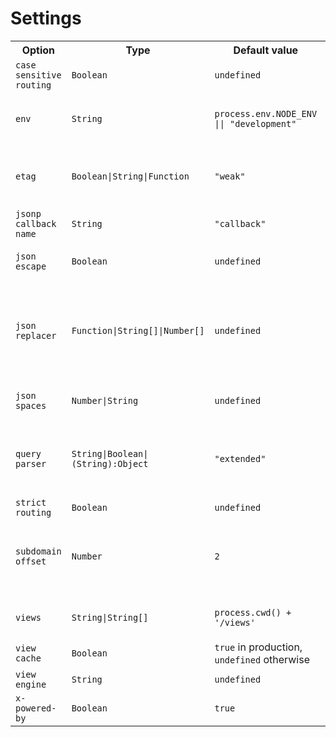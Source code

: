 # Settings

<table>
	<tr>
		<th>Option</th>
		<th>Type</th>
		<th>Default value</th>
		<th>Purpose</th>
	</tr>
	<tr>
		<td><code>case sensitive routing</code></td>
		<td><code>Boolean</code></td>
		<td><code>undefined</code></td>
		<td>When enabled, <code>/Users</code> and <code>/users</code> are different routes.</td>
	</tr>
	<tr>
		<td><code>env</code></td>
		<td><code>String</code></td>
		<td><code>process.env.NODE_ENV || "development"</code></td>
		<td>
			Environment mode (like <i>test</i>, <i>qa</i>, <i>stage</i>, <i>codeview</i>, <i>production</i>).
<pre>
$ NODE_ENV=production node app
</pre>
		</td>
	</tr>
	<tr>
		<td><code>etag</code></td>
		<td><code>Boolean|String|Function</code></td>
		<td><code>"weak"</code></td>
		<td>
			The <i>ETag</i> response header.
<pre>
app.set('etag', (body, encoding) => {
    return generateHash(body, encoding);
});
</pre>
		</td>
	</tr>
	<tr>
		<td><code>jsonp callback name</code></td>
		<td><code>String</code></td>
		<td><code>"callback"</code></td>
		<td>The default JSONP callback name.</td>
	</tr>
	<tr>
		<td><code>json escape</code></td>
		<td><code>Boolean</code></td>
		<td><code>undefined</code></td>
		<td>Enable escaping the characters <code>&lt;</code>, <code>&gt;</code>, and <code>&</code> as Unicode escape sequences in JSON from a response of <code>res.json()</code>, <code>res.jsonp()</code>, and <code>res.send()</code>.</td>
	</tr>
	<tr>
		<td><code>json replacer</code></td>
		<td><code>Function|String[]|Number[]</code></td>
		<td><code>undefined</code></td>
		<td>
			The <code>replacer</code> argument used by <code>JSON.stringify()</code>.
<pre>
app.set('json replacer', (key, value) => {
    if (key == 'discount') {
        return undefined; // omit value
    } else {
        return value;
    }
});
</pre>
		</td>
	</tr>
	<tr>
		<td><code>json spaces</code></td>
		<td><code>Number|String</code></td>
		<td><code>undefined</code></td>
		<td>
			The <code>space</code> argument used by <code>JSON.stringify()</code>.
<pre>
app.set('json spaces', 4);
</pre>
		</td>
	</tr>
	<tr>
		<td><code>query parser</code></td>
		<td><code>String|Boolean|(String):Object</code></td>
		<td><code>"extended"</code></td>
		<td>
			Query parsing (<i>?name=value&name2=value2</i>):
			<ul>
				<li><code>false</code> - disabled</li>
				<li><code>"simple"</code> - Node's <i>querystring</i></li>
				<li><code>"extended"</code> - <i>qs</i> module (|| <code>true</code>)</li>
			</ul>
		</td>
	</tr>
	<tr>
		<td><code>strict routing</code></td>
		<td><code>Boolean</code></td>
		<td><code>undefined</code></td>
		<td>When enabled, <code>/foo</code> and <code>/foo/</code> are different routes.</td>
	</tr>
	<tr>
		<td><code>subdomain offset</code></td>
		<td><code>Number</code></td>
		<td><code>2</code></td>
		<td>
			The number of dot-separated parts of the host to remove to access subdomain.
			<ul>
				<li><code>2</code>: <i>ncbi.nlm.<u>nih.gov</u></i> &rarr; <code>['nlm', 'ncbi']</code></li>
				<li><code>3</code>: <i>ncbi.<u>nlm.nih.gov</u></i> &rarr; <code>['ncbi']</code></li>
			</ul>
		</td>
	</tr>
	<tr>
		<td></td>
		<td></td>
		<td></td>
		<td></td>
	</tr>
	<tr>
		<td><code>views</code></td>
		<td><code>String|String[]</code></td>
		<td><code>process.cwd() + '/views'</code></td>
		<td>
			Directory (or directories) for the application's views.
<pre>
app.set('views', path.join(__dirname, 'templates'));
</pre>
		</td>
	</tr>
	<tr>
		<td><code>view cache</code></td>
		<td><code>Boolean</code></td>
		<td><code>true</code> in production, <code>undefined</code> otherwise</td>
		<td>View template compilation cache.</td>
	</tr>
	<tr>
		<td><code>view engine</code></td>
		<td><code>String</code></td>
		<td><code>undefined</code></td>
		<td>Default engine extension to use when omitted.</td>
	</tr>
	<tr>
		<td><code>x-powered-by</code></td>
		<td><code>Boolean</code></td>
		<td><code>true</code></td>
		<td>Enable the <code>X-Powered-By: Express</code> HTTP header.</td>
	</tr>
</table>